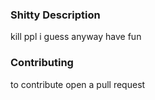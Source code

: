 ### Shitty Description
kill ppl i guess
anyway have fun

### Contributing
to contribute open a pull request
